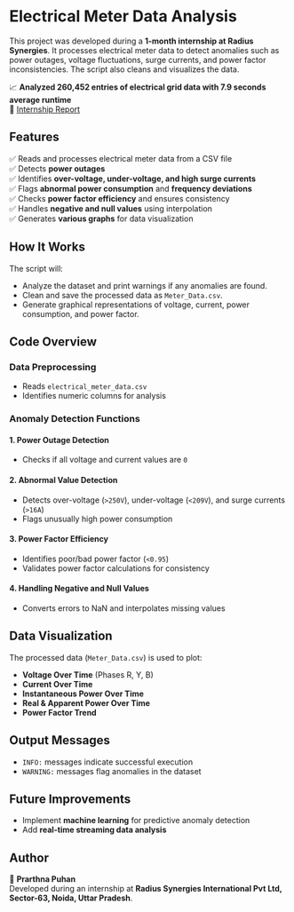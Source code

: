 # Electrical Meter Data Analysis

This project was developed during a **1-month internship at Radius Synergies**. It processes electrical meter data to detect anomalies such as power outages, voltage fluctuations, surge currents, and power factor inconsistencies. The script also cleans and visualizes the data.

📈 **Analyzed 260,452 entries of electrical grid data with 7.9 seconds average runtime**  
📄 [Internship Report](https://www.canva.com/design/DAGH_sKZJQs/LS0rKclgZYaSgB68qnFQDA/edit?utm_content=DAGH_sKZJQs&utm_campaign=designshare&utm_medium=link2&utm_source=sharebutton)

## Features

✅ Reads and processes electrical meter data from a CSV file  
✅ Detects **power outages**  
✅ Identifies **over-voltage, under-voltage, and high surge currents**  
✅ Flags **abnormal power consumption** and **frequency deviations**  
✅ Checks **power factor efficiency** and ensures consistency  
✅ Handles **negative and null values** using interpolation  
✅ Generates **various graphs** for data visualization  

## How It Works  

The script will:  
- Analyze the dataset and print warnings if any anomalies are found.  
- Clean and save the processed data as `Meter_Data.csv`.  
- Generate graphical representations of voltage, current, power consumption, and power factor.  

## Code Overview  

### Data Preprocessing  
- Reads `electrical_meter_data.csv`  
- Identifies numeric columns for analysis  

### Anomaly Detection Functions  

#### 1. Power Outage Detection  
- Checks if all voltage and current values are `0`  

#### 2. Abnormal Value Detection  
- Detects over-voltage (`>250V`), under-voltage (`<209V`), and surge currents (`>16A`)  
- Flags unusually high power consumption  

#### 3. Power Factor Efficiency  
- Identifies poor/bad power factor (`<0.95`)  
- Validates power factor calculations for consistency  

#### 4. Handling Negative and Null Values  
- Converts errors to NaN and interpolates missing values  

## Data Visualization  

The processed data (`Meter_Data.csv`) is used to plot:  
- **Voltage Over Time** (Phases R, Y, B)  
- **Current Over Time**  
- **Instantaneous Power Over Time**  
- **Real & Apparent Power Over Time**  
- **Power Factor Trend**  

## Output Messages  

- `INFO:` messages indicate successful execution  
- `WARNING:` messages flag anomalies in the dataset  

## Future Improvements  

- Implement **machine learning** for predictive anomaly detection  
- Add **real-time streaming data analysis**  

## Author  

👤 **Prarthna Puhan**  
Developed during an internship at **Radius Synergies International Pvt Ltd, Sector-63, Noida, Uttar Pradesh**.
